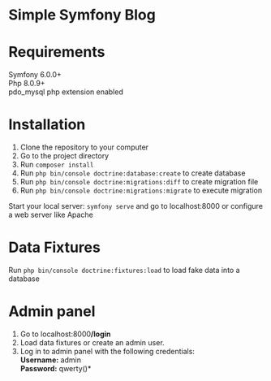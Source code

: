 # Simple Symfony Blog

# Requirements
Symfony 6.0.0+ <br>
Php 8.0.9+ <br>
pdo_mysql php extension enabled

# Installation

1. Clone the repository to your computer
2. Go to the project directory
3. Run `composer install`
4. Run `php bin/console doctrine:database:create` to create database
5. Run `php bin/console doctrine:migrations:diff` to create migration file
6. Run `php bin/console doctrine:migrations:migrate` to execute migration

Start your local server: `symfony serve` and go to localhost:8000 or configure a web server like Apache

# Data Fixtures
Run `php bin/console doctrine:fixtures:load` to load fake data into a database

# Admin panel
1. Go to localhost:8000<b>/login</b>
2. Load data fixtures or create an admin user.
3. Log in to admin panel with the following credentials: <br>
<b>Username:</b> admin <br>
<b>Password:</b> qwerty()*
